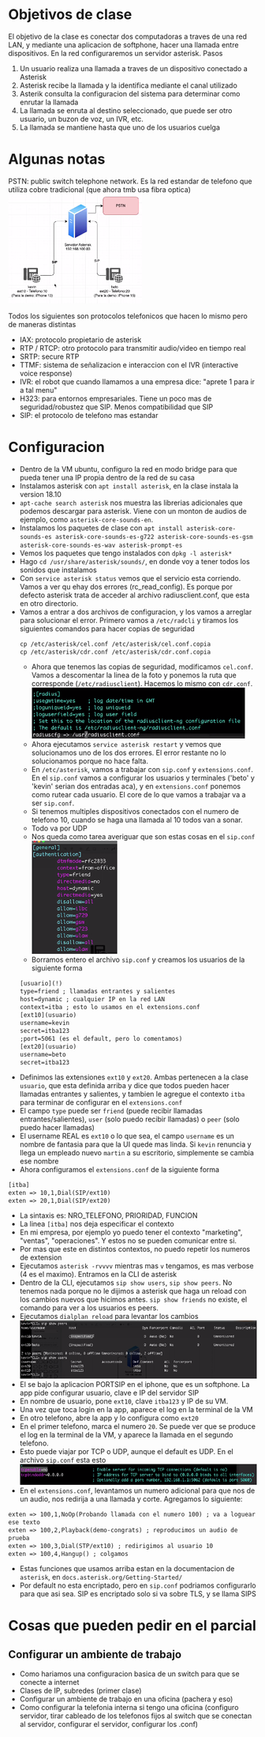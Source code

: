 # Objetivos de clase
El objetivo de la clase es conectar dos computadoras a traves de una red LAN, y mediante una aplicacion de softphone, hacer una llamada entre dispositivos. En la red configuraremos un servidor asterisk.
Pasos
1. Un usuario realiza una llamada a traves de un dispositivo conectado a Asterisk
2. Asterisk recibe la llamada y la identifica mediante el canal utilizado
3. Asterik consulta la configuracion del sistema para determinar como enrutar la llamada
4. La llamada se enruta al destino seleccionado, que puede ser otro usuario, un buzon de voz, un IVR, etc.
5. La llamada se mantiene hasta que uno de los usuarios cuelga

# Algunas notas
PSTN: public switch telephone network. Es la red estandar de telefono que utiliza cobre tradicional (que ahora tmb usa fibra optica)
![](Pasted%20image%2020240411182734.png)

Todos los siguientes son protocolos telefonicos que hacen lo mismo pero de maneras distintas
- IAX: protocolo propietario de asterisk
- RTP / RTCP: otro protocolo para transmitir audio/video en tiempo real
- SRTP: secure RTP
- TTMF: sistema de señalizacion e interaccion con el IVR (interactive voice response)
- IVR: el robot que cuando llamamos a una empresa dice: "aprete 1 para ir a tal menu"
- H323: para entornos empresariales. Tiene un poco mas de seguridad/robustez que SIP. Menos compatibilidad que SIP
- SIP: el protocolo de telefono mas estandar

# Configuracion
- Dentro de la VM ubuntu, configuro la red en modo bridge para que pueda tener una IP propia dentro de la red de su casa
- Instalamos asterisk con `apt install asterisk`, en la clase instala la version 18.10
- `apt-cache search asterisk` nos muestra las librerias adicionales que podemos descargar para asterisk. Viene con un monton de audios de ejemplo, como `asterisk-core-sounds-en`.
- Instalamos los paquetes de clase con `apt install asterisk-core-sounds-es asterisk-core-sounds-es-g722 asterisk-core-sounds-es-gsm asterisk-core-sounds-es-wav asterisk-prompt-es`
- Vemos los paquetes que tengo instalados con `dpkg -l asterisk*`
- Hago `cd /usr/share/asterisk/sounds/`, en donde voy a tener todos los sonidos que instalamos
- Con `service asterisk status` vemos que el servicio esta corriendo. Vamos a ver qu ehay dos errores (rc_read_config). Es porque por defecto asterisk trata de acceder al archivo radiusclient.conf, que esta en otro directorio.
- Vamos a entrar a dos archivos de configuracion, y los vamos a arreglar para solucionar el error. Primero vamos a `/etc/radcli` y tiramos los siguientes comandos para hacer copias de seguridad
  ```
  cp /etc/asterisk/cel.conf /etc/asterisk/cel.conf.copia
  cp /etc/asterisk/cdr.conf /etc/asterisk/cdr.conf.copia
  ```
  - Ahora que tenemos las copias de seguridad, modificamos `cel.conf`. Vamos a descomentar la linea de la foto y ponemos la ruta que corresponde (`/etc/radiusclient`). Hacemos lo mismo con `cdr.conf`.![](Pasted%20image%2020240411184713.png)
  - Ahora ejecutamos `service asterisk restart` y vemos que solucionamos uno de los dos errores. El error restante no lo solucionamos porque no hace falta.
  - En `/etc/asterisk`, vamos a trabajar con `sip.conf` y `extensions.conf`. En el `sip.conf` vamos a configurar los usuarios y terminales ('beto' y 'kevin' serian dos entradas aca), y en `extensions.conf` ponemos como rutear cada usuario. El core de lo que vamos a trabajar va a ser `sip.conf`.
  - Si tenemos multiples dispositivos conectados con el numero de telefono 10, cuando se haga una llamada al 10 todos van a sonar.
  - Todo va por UDP
  - Nos queda como tarea averiguar que son estas cosas en el `sip.conf`![](Pasted%20image%2020240411190410.png)
  - Borramos entero el archivo `sip.conf` y creamos los usuarios de la siguiente forma
  ```
  [usuario](!)
  type=friend ; llamadas entrantes y salientes
  host=dynamic ; cualquier IP en la red LAN
  context=itba ; esto lo usamos en el extensions.conf
  [ext10](usuario)
  username=kevin
  secret=itba123
  ;port=5061 (es el default, pero lo comentamos)
  [ext20](usuario)
  username=beto
  secret=itba123
  ```
- Definimos las extensiones `ext10` y `ext20`. Ambas pertenecen a la clase `usuario`, que esta definida arriba y dice que todos pueden hacer llamadas entrantes y salientes, y tambien le agregue el contexto `itba` para terminar de configurar en el `extensions.conf`
- El campo `type` puede ser `friend` (puede recibir llamadas entrantes/salientes), `user` (solo puedo recibir llamadas) o `peer` (solo puedo hacer llamadas)
- El username REAL es `ext10` o lo que sea, el campo `username` es un nombre de fantasia para que la UI quede mas linda. Si `kevin` renuncia y llega un empleado nuevo `martin` a su escritorio, simplemente se cambia ese nombre
- Ahora configuramos el `extensions.conf` de la siguiente forma
```
[itba]
exten => 10,1,Dial(SIP/ext10)
exten => 20,1,Dial(SIP/ext20)
```
- La sintaxis es: NRO_TELEFONO, PRIORIDAD, FUNCION
- La linea `[itba]` nos deja especificar el contexto
- En mi empresa, por ejemplo yo puedo tener el contexto "marketing", "ventas", "operaciones". Y estos no se pueden comunicar entre si.
- Por mas que este en distintos contextos, no puedo repetir los numeros de extension
- Ejecutamos `asterisk -rvvvv` mientras mas `v` tengamos, es mas verbose (4 es el maximo). Entramos en la CLI de asterisk
- Dentro de la CLI, ejecutamos `sip show users`, `sip show peers`. No tenemos nada porque no le dijimos a asterisk que haga un reload con los cambios nuevos que hicimos antes. `sip show friends` no existe, el comando para ver a los usuarios es peers.
- Ejecutamos `dialplan reload` para levantar los cambios
![](Pasted%20image%2020240411192446.png)
- El se bajo la aplicacion PORTSIP en el iphone, que es un softphone. La app pide configurar usuario, clave e IP del servidor SIP
- En nombre de usuario, pone `ext10`, clave `itba123` y IP de su VM.
- Una vez que toca login en la app, aparece el log en la terminal de la VM
- En otro telefono, abre la app y lo configura como `ext20`
- En el primer telefono, marca el numero `20`. Se puede ver que se produce el log en la terminal de la VM, y aparece la llamada en el segundo telefono.
- Esto puede viajar por TCP o UDP, aunque el default es UDP. En el archivo `sip.conf` esta esto ![](Pasted%20image%2020240411194304.png)
- En el `extensions.conf`, levantamos un numero adicional para que nos de un audio, nos redirija a una llamada y corte. Agregamos lo siguiente:
```
exten => 100,1,NoOp(Probando llamada con el numero 100) ; va a loguear ese texto
exten => 100,2,Playback(demo-congrats) ; reproducimos un audio de prueba
exten => 100,3,Dial(STP/ext10) ; redirigimos al usuario 10
exten => 100,4,Hangup() ; colgamos
```
- Estas funciones que usamos arriba estan en la documentacion de `asterisk`, en `docs.asterisk.org/Getting-Started/`
- Por default no esta encriptado, pero en `sip.conf` podriamos configurarlo para que asi sea. SIP es encriptado solo si va sobre TLS, y se llama SIPS
# Cosas que pueden pedir en el parcial
## Configurar un ambiente de trabajo
- Como hariamos una configuracion basica de un switch para que se conecte a internet
- Clases de IP, subredes (primer clase)
- Configurar un ambiente de trabajo en una oficina (pachera y eso)
- Como configurar la telefonia interna si tengo una oficina (configuro servidor, tirar cableado de los telefonos fijos al switch que se conectan al servidor, configurar el servidor, configurar los .conf)